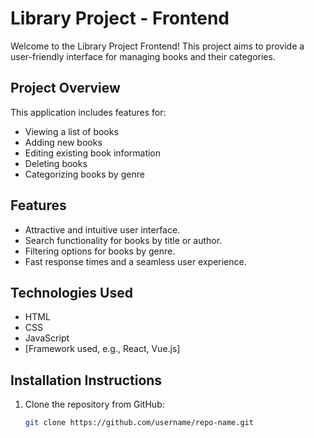 # Library Project - Frontend

Welcome to the Library Project Frontend! This project aims to provide a user-friendly interface for managing books and their categories.

## Project Overview

This application includes features for:

- Viewing a list of books
- Adding new books
- Editing existing book information
- Deleting books
- Categorizing books by genre

## Features

- Attractive and intuitive user interface.
- Search functionality for books by title or author.
- Filtering options for books by genre.
- Fast response times and a seamless user experience.

## Technologies Used

- HTML
- CSS
- JavaScript
- [Framework used, e.g., React, Vue.js]

## Installation Instructions

1. Clone the repository from GitHub:
   ```bash
   git clone https://github.com/username/repo-name.git
